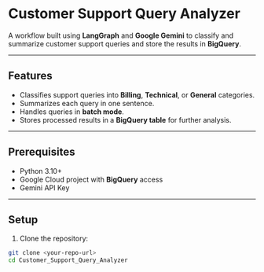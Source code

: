 # Customer Support Query Analyzer

A workflow built using **LangGraph** and **Google Gemini** to classify and summarize customer support queries and store the results in **BigQuery**.

---

## Features

- Classifies support queries into **Billing**, **Technical**, or **General** categories.
- Summarizes each query in one sentence.
- Handles queries in **batch mode**.
- Stores processed results in a **BigQuery table** for further analysis.

---

## Prerequisites

- Python 3.10+  
- Google Cloud project with **BigQuery** access  
- Gemini API Key  

---

## Setup

1. Clone the repository:

```bash
git clone <your-repo-url>
cd Customer_Support_Query_Analyzer
